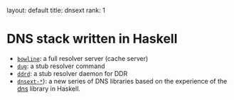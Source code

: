 layout: default
title: dnsext
rank: 1

# DNS stack written in Haskell

- [`bowline`](bowline.html): a full resolver server (cache server)
- [`dug`](dug.html): a stub resolver command
- [`ddrd`](ddrd.html): a stub resolver daemon for DDR
- [`dnsext-*`](dnsext.html)): a new series of DNS libraries based on the experience of the [dns](https://github.com/kazu-yamamoto/dns) library in Haskell.
